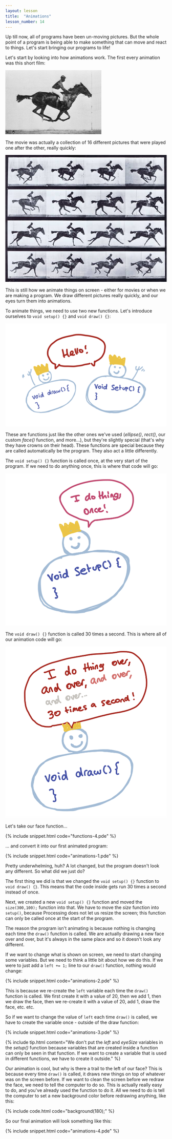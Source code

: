 ```yaml
---
layout: lesson
title:  "Animations"
lesson_number: 14
---
```


Up till now, all of programs have been un-moving pictures. But the whole point of a program is being able to make something that can move and react to things. Let's start bringing our programs to life!

Let's start by looking into how animations work. The first every animation was this short film:

![Galloping horse movie](/assets/images/galloping-horse.gif)

The movie was actually a collection of 16 different pictures that were played one after the other, really quickly:

![Galloping horse pictures](/assets/images/galloping-horse.jpg)

This is still how we animate things on screen - either for movies or when we are making a program. We draw different pictures really quickly, and our eyes turn them into animations.

To animate things, we need to use two new functions. Let's introduce ourselves to ```void setup() {}``` and ```void draw() {}```:

![Galloping horse pictures](/assets/images/animations-1.png)

These are functions just like the other ones we've used (*ellipse()*, *rect()*, our custom *face()* function, and more...), but they're slightly special (that's why they have crowns on their head). These functions are special because they are called automatically be the program. They also act a little differently.

The ```void setup() {}``` function is called once, at the very start of the program. If we need to do anything once, this is where that code will go:

![Galloping horse pictures](/assets/images/animations-2.png)

The ```void draw() {}``` function is called 30 times a second. This is where all of our animation code will go:

![Galloping horse pictures](/assets/images/animations-3.png)

Let's take our face function...

{% include snippet.html code="functions-4.pde" %}

... and convert it into our first animated program:

{% include snippet.html code="animations-1.pde" %}

Pretty underwhelming, huh? A lot changed, but the program doesn't look any different. So what did we just do?

The first thing we did is that we changed the ```void setup() {}``` function to ```void draw() {}```. This means that the code inside gets run 30 times a second instead of once.

Next, we created a new ```void setup() {}``` function and moved the ```size(300,100);``` function into that. We have to move the *size* function into ```setup()```, because Processing does not let us resize the screen; this function can only be called once at the start of the program.

The reason the program isn't animating is because nothing is changing each time the ```draw()``` function is called. We are actually drawing a new face over and over, but it's always in the same place and so it doesn't look any different.

If we want to change what is shown on screen, we need to start changing some variables. But we need to think a little bit about how we do this. If we were to just add a ```left += 1;``` line to our ```draw()``` function, nothing would change:

{% include snippet.html code="animations-2.pde" %}

This is because we re-create the ```left``` variable each time the ```draw()``` function is called. We first create it with a value of 20, then we add 1, then we draw the face, then we re-create it with a value of 20, add 1, draw the face, etc. etc.

So if we want to change the value of ```left``` each time ```draw()``` is called, we have to create the variable once - outside of the draw function:

{% include snippet.html code="animations-3.pde" %}

{% include tip.html content="We don't put the *left* and *eyeSize* variables in the *setup()* function because variables that are created inside a function can only be seen in that function. If we want to create a variable that is used in different functions, we have to create it outside." %}

Our animation is cool, but why is there a trail to the left of our face? This is because every time ```draw()``` is called, it draws new things on top of whatever was on the screen before. If we want to clean the screen before we redraw the face, we need to tell the computer to do so. This is actually really easy to do, and you've already used the function to do it. All we need to do is tell the computer to set a new background color before redrawing anything, like this:

{% include code.html code="background(180);" %}

So our final animation will look something like this:

{% include snippet.html code="animations-4.pde" %}

